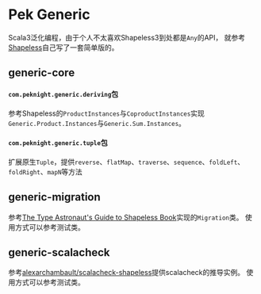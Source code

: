 # Pek Generic

Scala3泛化编程，由于个人不太喜欢Shapeless3到处都是`Any`的API，
就参考[Shapeless](https://github.com/milessabin/shapeless)自己写了一套简单版的。

## generic-core

#### `com.peknight.generic.deriving`包

参考Shapeless的`ProductInstances`与`CoproductInstances`实现`Generic.Product.Instances`与`Generic.Sum.Instances`。

#### `com.peknight.generic.tuple`包

扩展原生`Tuple`，提供`reverse`、`flatMap`、`traverse`、`sequence`、`foldLeft`、`foldRight`、`mapN`等方法

## generic-migration

参考[The Type Astronaut's Guide to Shapeless Book](https://underscore.io/books/shapeless-guide/)实现的`Migration`类。
使用方式可以参考测试类。

## generic-scalacheck

参考[alexarchambault/scalacheck-shapeless](https://github.com/alexarchambault/scalacheck-shapeless)提供scalacheck的推导实例。
使用方式可以参考测试类。